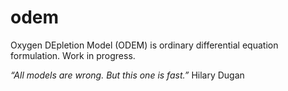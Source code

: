 # odem
Oxygen DEpletion Model (ODEM) is ordinary differential equation formulation. Work in progress.

*“All models are wrong. But this one is fast.”*
Hilary Dugan
